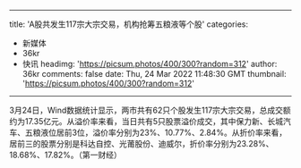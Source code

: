 
---
title: 'A股共发生117宗大宗交易，机构抢筹五粮液等个股'
categories: 
 - 新媒体
 - 36kr
 - 快讯
headimg: 'https://picsum.photos/400/300?random=312'
author: 36kr
comments: false
date: Thu, 24 Mar 2022 11:48:30 GMT
thumbnail: 'https://picsum.photos/400/300?random=312'
---

<div>   
3月24日，Wind数据统计显示，两市共有62只个股发生117宗大宗交易，总成交额约为17.35亿元。从溢价率来看，当日共有5只股票溢价成交，其中保力新、长城汽车、五粮液位居前3位，溢价率分别为23%、10.77%、2.84%。从折价率来看，居前三的股票分别是科达自控、光莆股份、迪威尔，折价率分别为23.28%、18.68%、17.82%。（第一财经）  
</div>
            
